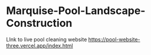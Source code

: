 # Marquise-Pool-Landscape-Construction
LInk to live pool cleaning website
https://pool-website-three.vercel.app/index.html
